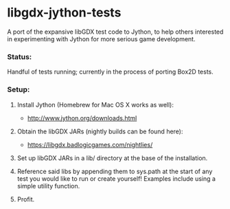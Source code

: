 libgdx-jython-tests
===================

A port of the expansive libGDX test code to Jython, to help others interested in
experimenting with Jython for more serious game development.

### Status:

Handful of tests running; currently in the process of porting Box2D tests.

### Setup:

1. Install Jython (Homebrew for Mac OS X works as well):

    - http://www.jython.org/downloads.html

2. Obtain the libGDX JARs (nightly builds can be found here):

    - https://libgdx.badlogicgames.com/nightlies/

3. Set up libGDX JARs in a lib/ directory at the base of the installation.

4. Reference said libs by appending them to sys.path at the start of any test you would
like to run or create yourself! Examples include using a simple utility function.

5. Profit.
